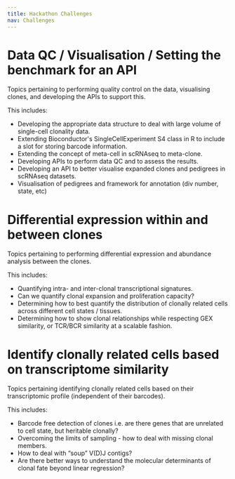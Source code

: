 ```yaml
---
title: Hackathon Challenges
nav: Challenges
---
```


# Data QC / Visualisation / Setting the benchmark for an API

Topics pertaining to performing quality control on the data, visualising clones, and developing the APIs to support this.

This includes:

* Developing the appropriate data structure to deal with large volume of single-cell clonality data.
* Extending Bioconductor's SingleCellExperiment S4 class in R to include a slot for storing barcode information.
* Extending the concept of meta-cell in scRNAseq to meta-clone.
* Developing APIs to perform data QC and to assess the results.
* Developing an API to better visualise expanded clones and pedigrees in scRNAseq datasets.
* Visualisation of pedigrees and framework for annotation (div number, state, etc)

# Differential expression within and between clones

Topics pertaining to performing differential expression and abundance analysis between the clones.

This includes:
* Quantifying intra- and inter-clonal transcriptional signatures.
* Can we quantify clonal expansion and proliferation capacity?
* Determining how to best quantify the distribution of clonally related cells across different cell states / tissues.
* Determining how to show clonal relationships while respecting GEX similarity, or TCR/BCR similarity at a scalable fashion.


# Identify clonally related cells based on transcriptome similarity

Topics pertaining identifying clonally related cells based on their transcriptomic profile (independent of their barcodes).

This includes:
* Barcode free detection of clones i.e. are there genes that are unrelated to cell state, but heritable clonally?
* Overcoming the limits of sampling - how to deal with missing clonal members.
* How to deal with “soup” V(D)J contigs?
* Are there better ways to understand the molecular determinants of clonal fate beyond linear regression?

